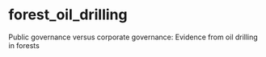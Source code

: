# forest_oil_drilling
Public governance versus corporate governance: Evidence from oil drilling in forests
